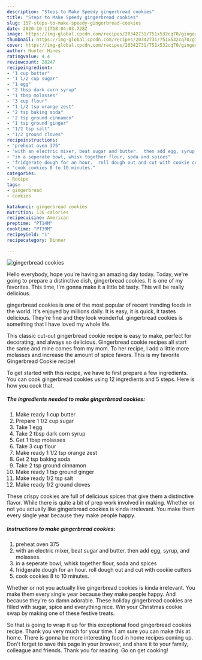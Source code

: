 ```yaml
---
description: "Steps to Make Speedy gingerbread cookies"
title: "Steps to Make Speedy gingerbread cookies"
slug: 157-steps-to-make-speedy-gingerbread-cookies
date: 2020-10-11T18:04:03.728Z
image: https://img-global.cpcdn.com/recipes/20342731/751x532cq70/gingerbread-cookies-recipe-main-photo.jpg
thumbnail: https://img-global.cpcdn.com/recipes/20342731/751x532cq70/gingerbread-cookies-recipe-main-photo.jpg
cover: https://img-global.cpcdn.com/recipes/20342731/751x532cq70/gingerbread-cookies-recipe-main-photo.jpg
author: Hunter Hines
ratingvalue: 4.4
reviewcount: 28247
recipeingredient:
- "1 cup butter"
- "1 1/2 cup sugar"
- "1 egg"
- "2 tbsp dark corn syrup"
- "1 tbsp molasses"
- "3 cup flour"
- "1 1/2 tsp orange zest"
- "2 tsp baking soda"
- "2 tsp ground cinnamon"
- "1 tsp ground ginger"
- "1/2 tsp salt"
- "1/2 ground cloves"
recipeinstructions:
- "preheat oven 375"
- "with an electric mixer, beat sugar and butter.  then add egg, syrup, and molasses."
- "in a seperate bowl, whisk together flour, soda and spices"
- "fridgerate dough for an hour.  roll dough out and cut with cookie cutters"
- "cook cookies 8 to 10 minutes."
categories:
- Recipe
tags:
- gingerbread
- cookies

katakunci: gingerbread cookies 
nutrition: 136 calories
recipecuisine: American
preptime: "PT14M"
cooktime: "PT39M"
recipeyield: "1"
recipecategory: Dinner

---
```



![gingerbread cookies](https://img-global.cpcdn.com/recipes/20342731/751x532cq70/gingerbread-cookies-recipe-main-photo.jpg)

Hello everybody, hope you're having an amazing day today. Today, we're going to prepare a distinctive dish, gingerbread cookies. It is one of my favorites. This time, I'm gonna make it a little bit tasty. This will be really delicious.

gingerbread cookies is one of the most popular of recent trending foods in the world. It's enjoyed by millions daily. It is easy, it is quick, it tastes delicious. They're fine and they look wonderful. gingerbread cookies is something that I have loved my whole life.

This classic cut-out gingerbread cookie recipe is easy to make, perfect for decorating, and always so delicious. Gingerbread cookie recipes all start the same and mine comes from my mom. To her recipe, I add a little more molasses and increase the amount of spice favors. This is my favorite Gingerbread Cookie recipe!


To get started with this recipe, we have to first prepare a few ingredients. You can cook gingerbread cookies using 12 ingredients and 5 steps. Here is how you cook that.

<!--inarticleads1-->

##### The ingredients needed to make gingerbread cookies:

1. Make ready 1 cup butter
1. Prepare 1 1/2 cup sugar
1. Take 1 egg
1. Take 2 tbsp dark corn syrup
1. Get 1 tbsp molasses
1. Take 3 cup flour
1. Make ready 1 1/2 tsp orange zest
1. Get 2 tsp baking soda
1. Take 2 tsp ground cinnamon
1. Make ready 1 tsp ground ginger
1. Make ready 1/2 tsp salt
1. Make ready 1/2 ground cloves


These crispy cookies are full of delicious spices that give them a distinctive flavor. While there is quite a bit of prep work involved in making. Whether or not you actually like gingerbread cookies is kinda irrelevant. You make them every single year because they make people happy. 

<!--inarticleads2-->

##### Instructions to make gingerbread cookies:

1. preheat oven 375
1. with an electric mixer, beat sugar and butter.  then add egg, syrup, and molasses.
1. in a seperate bowl, whisk together flour, soda and spices
1. fridgerate dough for an hour.  roll dough out and cut with cookie cutters
1. cook cookies 8 to 10 minutes.


Whether or not you actually like gingerbread cookies is kinda irrelevant. You make them every single year because they make people happy. And because they&#39;re so damn adorable. These holiday gingerbread cookies are filled with sugar, spice and everything nice. Win your Christmas cookie swap by making one of these festive treats. 

So that is going to wrap it up for this exceptional food gingerbread cookies recipe. Thank you very much for your time. I am sure you can make this at home. There is gonna be more interesting food in home recipes coming up. Don't forget to save this page in your browser, and share it to your family, colleague and friends. Thank you for reading. Go on get cooking!
